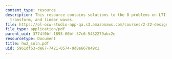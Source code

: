 ```yaml
---
content_type: resource
description: This resource contains solutions to the 8 problems on LTI systems, Fourier
  transform, and linear waves.
file: https://ol-ocw-studio-app-qa.s3.amazonaws.com/courses/2-22-design-principles-for-ocean-vehicles-13-42-spring-2005/5961df63de67742105749d8e667849c1_hw2_soln.pdf
file_type: application/pdf
parent_uid: 3774f0bf-1893-60bf-37c6-5432279abc2e
resourcetype: Document
title: hw2_soln.pdf
uid: 5961df63-de67-7421-0574-9d8e667849c1
---
```

